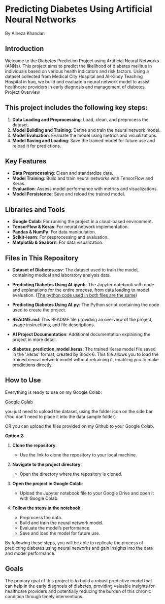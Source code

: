 # **Predicting Diabetes Using Artificial Neural Networks**

By Alireza Khandan

## Introduction

Welcome to the Diabetes Prediction Project using Artificial Neural Networks (ANNs). This project aims to predict the likelihood of diabetes mellitus in individuals based on various health indicators and risk factors. Using a dataset collected from Medical City Hospital and Al-Kindy Teaching Hospital in Iraq, we build and evaluate a neural network model to assist healthcare providers in early diagnosis and management of diabetes.
Project Overview

## This project includes the following key steps:

1. **Data Loading and Preprocessing**: Load, clean, and preprocess the dataset.
2. **Model Building and Training**: Define and train the neural network model.
3. **Model Evaluation**: Evaluate the model using metrics and visualizations.
4. **Model Saving and Loading**: Save the trained model for future use and reload it for predictions.

Key Features
------------

* **Data Preprocessing**: Clean and standardize data.
* **Model Training**: Build and train neural networks with TensorFlow and Keras.
* **Evaluation**: Assess model performance with metrics and visualizations.
* **Model Persistence**: Save and reload the trained model.

Libraries and Tools
-------------------

* **Google Colab**: For running the project in a cloud-based environment.
* **TensorFlow & Keras**: For neural network implementation.
* **Pandas & NumPy**: For data manipulation.
* **Scikit-learn**: For preprocessing and evaluation.
* **Matplotlib & Seaborn**: For data visualization.
  
  

Files in This Repository
------------------------

* **Dataset of Diabetes.csv**: The dataset used to train the model, containing medical and laboratory analysis data.
  
  
* **Predicting Diabetes Using AI.ipynb**: The Jupyter notebook with code and explanations for the entire process, from data loading to model evaluation. (<u>The python code used in both files are the same</u>)
  
  
* **Predicting Diabetes Using AI.py**: The Python script containing the code used to create the project.
  
  
* **README.md**: This README file providing an overview of the project, usage instructions, and file descriptions.
  
  
* **AI Project Documentation**: Additional documentation explaining the project in more detail.
  
  
* **diabetes_prediction_model.keras**: The trained Keras model file saved in the '.keras' format, created by Block 6. This file allows you to load the trained neural network model without retraining it, enabling you to make predictions directly.

How to Use
----------

Everything is ready to use on my Google Colab: 

[Google Colab](https://colab.research.google.com/drive/1qW6D6Fp0OppmyAIib3gppQWsCRmWHmJc?usp=sharing)

you just need to upload the dataset, using the folder icon on the side bar. (You don't need to place it into the data sample folder)

OR you can upload the files provided on my Github to your Google Colab.



**Option 2:**

1. **Clone the repository**:
   
   * Use the link to clone the repository to your local machine.

2. **Navigate to the project directory**:
   
   * Open the directory where the repository is cloned.

3. **Open the project in Google Colab**:
   
   * Upload the Jupyter notebook file to your Google Drive and open it with Google Colab.

4. **Follow the steps in the notebook**:
   
   * Preprocess the data.
   * Build and train the neural network model.
   * Evaluate the model’s performance.
   * Save and load the model for future use.
     
     

By following these steps, you will be able to replicate the process of predicting diabetes using neural networks and gain insights into the data and model performance.

## Goals

The primary goal of this project is to build a robust predictive model that can help in the early diagnosis of diabetes, providing valuable insights for healthcare providers and potentially reducing the burden of this chronic condition through timely interventions.
